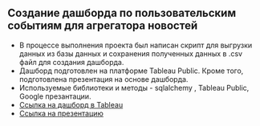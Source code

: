 ## Создание дашборда по пользовательским событиям для агрегатора новостей
- В процессе выполнения проекта был написан скрипт для выгрузки данных из базы данных и сохранения полученных данных в .csv файл для создания дашборда.
- Дашборд подготовлен на платформе Tableau Public. Кроме того, подготовлена презентация на основе дашборда.
- Используемые библиотеки и методы - sqlalchemy , Tableau Public, Google презантации.
- [Ссылка на дашборд в Tableau](https://public.tableau.com/app/profile/yanina.shmatko/viz/Dashbord_Yandex_2_0/Dashboard1)
- [Ссылка на презентацию](https://disk.yandex.ru/client/disk/19.02.2023)

